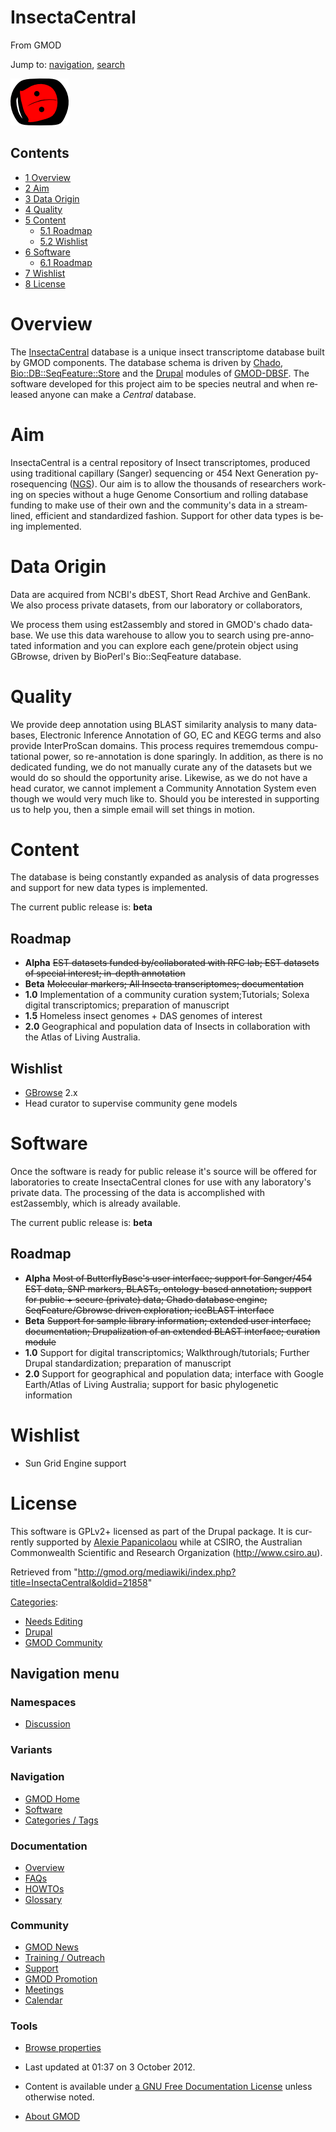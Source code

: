<div id="mw-page-base" class="noprint">

</div>

<div id="mw-head-base" class="noprint">

</div>

<div id="content" class="mw-body" role="main">

<span id="top"></span>

<div id="mw-js-message" style="display:none;">

</div>



# <span dir="auto">InsectaCentral</span>

<div id="bodyContent">

<div id="siteSub">

From GMOD

</div>

<div id="contentSub">

</div>

<div id="jump-to-nav" class="mw-jump">

Jump to: [navigation](#mw-navigation), [search](#p-search)

</div>

<div id="mw-content-text" class="mw-content-ltr" lang="en" dir="ltr">

<div class="center">

<div class="floatnone">

<a href="http://insectacentral.org" rel="nofollow"
title="InsectaCentral"><img
src="../mediawiki/images/9/9b/InsectaCentralLogo.png" width="93"
height="75" alt="InsectaCentral" /></a>

</div>

</div>

<div id="toc" class="toc">

<div id="toctitle">

## Contents

</div>

- [<span class="tocnumber">1</span>
  <span class="toctext">Overview</span>](#Overview)
- [<span class="tocnumber">2</span>
  <span class="toctext">Aim</span>](#Aim)
- [<span class="tocnumber">3</span> <span class="toctext">Data
  Origin</span>](#Data_Origin)
- [<span class="tocnumber">4</span>
  <span class="toctext">Quality</span>](#Quality)
- [<span class="tocnumber">5</span>
  <span class="toctext">Content</span>](#Content)
  - [<span class="tocnumber">5.1</span>
    <span class="toctext">Roadmap</span>](#Roadmap)
  - [<span class="tocnumber">5.2</span>
    <span class="toctext">Wishlist</span>](#Wishlist)
- [<span class="tocnumber">6</span>
  <span class="toctext">Software</span>](#Software)
  - [<span class="tocnumber">6.1</span>
    <span class="toctext">Roadmap</span>](#Roadmap_2)
- [<span class="tocnumber">7</span>
  <span class="toctext">Wishlist</span>](#Wishlist_2)
- [<span class="tocnumber">8</span>
  <span class="toctext">License</span>](#License)

</div>

# <span id="Overview" class="mw-headline">Overview</span>

The <a href="http://insectacentral.org" class="external text"
rel="nofollow">InsectaCentral</a> database is a unique insect
transcriptome database built by GMOD components. The database schema is
driven by <a href="Chado" class="mw-redirect" title="Chado">Chado</a>,
<a href="http://search.cpan.org/perldoc?Bio::DB::SeqFeature::Store"
class="external text" rel="nofollow">Bio::DB::SeqFeature::Store</a> and
the [Drupal](Drupal "Drupal") modules of
<a href="GMOD-DBSF" class="mw-redirect" title="GMOD-DBSF">GMOD-DBSF</a>.
The software developed for this project aim to be species neutral and
when released anyone can make a *Central* database.

# <span id="Aim" class="mw-headline">Aim</span>

InsectaCentral is a central repository of Insect transcriptomes,
produced using traditional capillary (Sanger) sequencing or 454 Next
Generation pyrosequencing
(<a href="NGS" class="mw-redirect" title="NGS">NGS</a>). Our aim is to
allow the thousands of researchers working on species without a huge
Genome Consortium and rolling database funding to make use of their own
and the community's data in a streamlined, efficient and standardized
fashion. Support for other data types is being implemented.

# <span id="Data_Origin" class="mw-headline">Data Origin</span>

Data are acquired from NCBI's dbEST, Short Read Archive and GenBank. We
also process private datasets, from our laboratory or collaborators,

We process them using est2assembly and stored in GMOD's chado database.
We use this data warehouse to allow you to search using pre-annotated
information and you can explore each gene/protein object using GBrowse,
driven by BioPerl's Bio::SeqFeature database.

# <span id="Quality" class="mw-headline">Quality</span>

We provide deep annotation using BLAST similarity analysis to many
databases, Electronic Inference Annotation of GO, EC and KEGG terms and
also provide InterProScan domains. This process requires trememdous
computational power, so re-annotation is done sparingly. In addition, as
there is no dedicated funding, we do not manually curate any of the
datasets but we would do so should the opportunity arise. Likewise, as
we do not have a head curator, we cannot implement a Community
Annotation System even though we would very much like to. Should you be
interested in supporting us to help you, then a simple email will set
things in motion.

# <span id="Content" class="mw-headline">Content</span>

The database is being constantly expanded as analysis of data progresses
and support for new data types is implemented.

The current public release is: **beta**

## <span id="Roadmap" class="mw-headline">Roadmap</span>

- **Alpha** ~~EST datasets funded by/collaborated with RFC lab; EST
  datasets of special interest; in-depth annotation~~
- **Beta** ~~Molecular markers; All Insecta transcriptomes;
  documentation~~
- **1.0** Implementation of a community curation system;Tutorials;
  Solexa digital transcriptomics; preparation of manuscript
- **1.5** Homeless insect genomes + DAS genomes of interest
- **2.0** Geographical and population data of Insects in collaboration
  with the Atlas of Living Australia.

## <span id="Wishlist" class="mw-headline">Wishlist</span>

- [GBrowse](GBrowse.1 "GBrowse") 2.x
- Head curator to supervise community gene models

# <span id="Software" class="mw-headline">Software</span>

Once the software is ready for public release it's source will be
offered for laboratories to create InsectaCentral clones for use with
any laboratory's private data. The processing of the data is
accomplished with est2assembly, which is already available.

The current public release is: **beta**

## <span id="Roadmap_2" class="mw-headline">Roadmap</span>

- **Alpha** ~~Most of ButterflyBase's user interface; support for
  Sanger/454 EST data, SNP markers, BLASTs, ontology-based annotation;
  support for public + secure (private) data; Chado database engine;
  SeqFeature/Gbrowse driven exploration; iceBLAST interface~~
- **Beta** ~~Support for sample library information; extended user
  interface; documentation; Drupalization of an extended BLAST
  interface; curation module~~
- **1.0** Support for digital transcriptomics; Walkthrough/tutorials;
  Further Drupal standardization; preparation of manuscript
- **2.0** Support for geographical and population data; interface with
  Google Earth/Atlas of Living Australia; support for basic phylogenetic
  information

# <span id="Wishlist_2" class="mw-headline">Wishlist</span>

- Sun Grid Engine support

# <span id="License" class="mw-headline">License</span>

This software is GPLv2+ licensed as part of the Drupal package. It is
currently supported by [Alexie
Papanicolaou](User:Alpapan "User:Alpapan") while at CSIRO, the
Australian Commonwealth Scientific and Research Organization
(<a href="http://www.csiro.au" class="external free"
rel="nofollow">http://www.csiro.au</a>).

</div>

<div class="printfooter">

Retrieved from
"<http://gmod.org/mediawiki/index.php?title=InsectaCentral&oldid=21858>"

</div>

<div id="catlinks" class="catlinks">

<div id="mw-normal-catlinks" class="mw-normal-catlinks">

[Categories](Special:Categories "Special:Categories"):

- [Needs Editing](Category%3ANeeds_Editing "Category%3ANeeds Editing")
- [Drupal](Category%3ADrupal "Category%3ADrupal")
- [GMOD Community](Category%3AGMOD_Community "Category%3AGMOD Community")

</div>

</div>

<div class="visualClear">

</div>

</div>

</div>

<div id="mw-navigation">

## Navigation menu

<div id="mw-head">



<div id="left-navigation">

<div id="p-namespaces" class="vectorTabs" role="navigation"
aria-labelledby="p-namespaces-label">

### Namespaces


- <span id="ca-talk"><a
  href="http://gmod.org/mediawiki/index.php?title=Talk:InsectaCentral&amp;action=edit&amp;redlink=1"
  accesskey="t"
  title="Discussion about the content page [t]">Discussion</a></span>

</div>

<div id="p-variants" class="vectorMenu emptyPortlet" role="navigation"
aria-labelledby="p-variants-label">

### 

### Variants[](#)

<div class="menu">

</div>

</div>

</div>





</div>

</div>

</div>

<div id="mw-panel">

<div id="p-logo" role="banner">

<a href="Main_Page"
style="background-image: url(../images/GMOD-cogs.png);"
title="Visit the main page"></a>

</div>

<div id="p-Navigation" class="portal" role="navigation"
aria-labelledby="p-Navigation-label">

### Navigation

<div class="body">

- <span id="n-GMOD-Home">[GMOD Home](Main_Page)</span>
- <span id="n-Software">[Software](GMOD_Components)</span>
- <span id="n-Categories-.2F-Tags">[Categories /
  Tags](Categories)</span>

</div>

</div>

<div id="p-Documentation" class="portal" role="navigation"
aria-labelledby="p-Documentation-label">

### Documentation

<div class="body">

- <span id="n-Overview">[Overview](Overview)</span>
- <span id="n-FAQs">[FAQs](Category%3AFAQ)</span>
- <span id="n-HOWTOs">[HOWTOs](Category%3AHOWTO)</span>
- <span id="n-Glossary">[Glossary](Glossary)</span>

</div>

</div>

<div id="p-Community" class="portal" role="navigation"
aria-labelledby="p-Community-label">

### Community

<div class="body">

- <span id="n-GMOD-News">[GMOD News](GMOD_News)</span>
- <span id="n-Training-.2F-Outreach">[Training /
  Outreach](Training_and_Outreach)</span>
- <span id="n-Support">[Support](Support)</span>
- <span id="n-GMOD-Promotion">[GMOD Promotion](GMOD_Promotion)</span>
- <span id="n-Meetings">[Meetings](Meetings)</span>
- <span id="n-Calendar">[Calendar](Calendar)</span>

</div>

</div>

<div id="p-tb" class="portal" role="navigation"
aria-labelledby="p-tb-label">

### Tools

<div class="body">


- <span id="t-smwbrowselink"><a href="Special%3ABrowse/InsectaCentral" rel="smw-browse">Browse
  properties</a></span>


</div>

</div>

</div>

</div>

<div id="footer" role="contentinfo">

- <span id="footer-info-lastmod">Last updated at 01:37 on 3 October
  2012.</span>
<!-- - <span id="footer-info-viewcount">15,959 page views.</span> -->
- <span id="footer-info-copyright">Content is available under
  <a href="http://www.gnu.org/licenses/fdl-1.3.html" class="external"
  rel="nofollow">a GNU Free Documentation License</a> unless otherwise
  noted.</span>

<!-- -->

- <span id="footer-places-about">[About
  GMOD](GMOD:About "GMOD:About")</span>

<!-- -->






</div>
